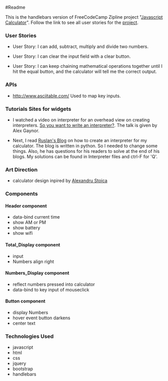 ﻿#Readme

This is the handlebars version of FreeCodeCamp Zipline project "[Javascript Calculator](http://www.freecodecamp.com/challenges/build-a-javascript-calculator)". Follow the link
to see all user stories for the [project](http://www.freecodecamp.com/challenges/build-a-javascript-calculator).

### User Stories
* User Story: I can add, subtract, multiply and divide two numbers.

* User Story: I can clear the input field with a clear button.

* User Story: I can keep chaining mathematical operations together until I hit the equal button, and the calculator will tell me the correct output.

### APIs 
* http://www.asciitable.com/ Used to map key inputs.


### Tutorials Sites for widgets
* I watched a video on interpreter for an overhead view on creating interpreters. [So you want to write an interpreter?](https://www.youtube.com/watch?v=LCslqgM48D4).  The talk is given by Alex Gaynor.

* Next, I read [Ruslan's Blog](https://ruslanspivak.com/lsbasi-part1/) on how to create an interpreter for my calculator.
  The blog is written in python. So I needed to change some things. Also, he has questions for his readers to solve at the end of his blogs.
  My solutions can be found in Interpreter files and ctrl-F for 'Q'.

### Art Direction
* calculator design inpired by [Alexandru Stoica]( https://www.behance.net/gallery/10697005/Flat-Calculator )

### Components

#### Header component
* data-bind current time
* show AM or PM
* show battery 
* show wifi 
 
#### Total_Display component
* input 
* Numbers align right

#### Numbers_Display component
* reflect numbers pressed into calculator
* data-bind to key input of mouseclick

#### Button component
* display Numbers
* hover event button darkens
* center text

### Technologies Used
* javascript
* html
* css
* jquery
* bootstrap
* handlebars
